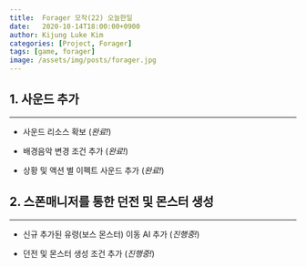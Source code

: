 ```yaml
---
title:  Forager 모작(22) 오늘한일
date:   2020-10-14T18:00:00+0900
author: Kijung Luke Kim
categories: [Project, Forager]
tags: [game, forager]
image: /assets/img/posts/forager.jpg
---
```


## 1. 사운드 추가
---
 
- 사운드 리소스 확보 (*완료!*)

- 배경음악 변경 조건 추가 (*완료!*)

- 상황 및 액션 별 이펙트 사운드 추가 (*완료!*)

## 2. 스폰매니저를 통한 던전 및 몬스터 생성  
---

- 신규 추가된 유령(보스 몬스터) 이동 AI 추가 (*진행중!*)

- 던전 및 몬스터 생성 조건 추가 (*진행중!*)